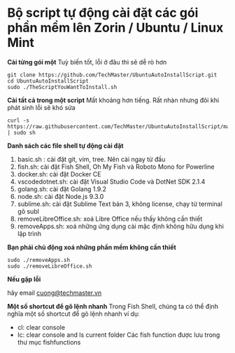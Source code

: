 # Bộ script tự động cài đặt các gói phần mềm lên Zorin / Ubuntu / Linux Mint

**Cài từng gói một**
Tuỳ biến tốt, lỗi ở đâu thì sẽ dễ rò hơn
```shell
git clone https://github.com/TechMaster/UbuntuAutoInstallScript.git
cd UbuntuAutoInstallScript
sudo ./TheScriptYouWantToInstall.sh
```
**Cài tất cả trong một script**
Mất khoảng hơn tiếng. Rất nhàn nhưng đôi khi phát sinh lỗi sẽ khó sửa
```
curl -s https://raw.githubusercontent.com/TechMaster/UbuntuAutoInstallScript/master/install.sh | sudo sh
```

**Danh sách các file shell tự động cài đặt**
1. basic.sh : cài đặt git, vim, tree. Nên cài ngay từ đầu
2. fish.sh: cài đặt Fish Shell, Oh My Fish và Roboto Mono for Powerline
3. docker.sh: cài đặt Docker CE
4. vscodedotnet.sh: cài đặt Visual Studio Code và DotNet SDK 2.1.4
5. golang.sh: cài đặt Golang 1.9.2
6. node.sh: cài đặt Node.js 9.3.0
7. sublime.sh: cài đặt Sublime Text bản 3, không license, chạy từ terminal gõ subl
8. removeLibreOffice.sh: xoá Libre Office nếu thấy không cần thiết
9. removeApps.sh: xoá những ứng dụng cài mặc định không hữu dụng khi lập trình

**Bạn phải chủ động xoá những phần mềm không cần thiết**
```
sudo ./removeApps.sh
sudo ./removeLibreOffice.sh
```

**Nếu gặp lỗi**

hãy email cuong@techmaster.vn

**Một số shortcut để gõ lệnh nhanh**
Trong Fish Shell, chúng ta có thể định nghĩa một số shortcut để gõ lệnh nhanh ví dụ:
- cl: clear console
- lc: clear console and ls current folder
Các fish function được lưu trong thư mục fishfunctions